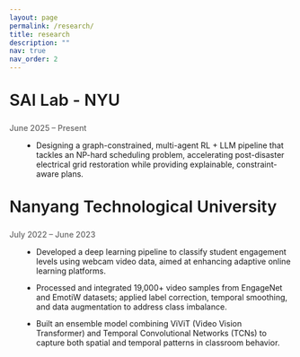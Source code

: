 ```yaml
---
layout: page
permalink: /research/
title: research 
description: ""
nav: true
nav_order: 2
---
```


<h2 style="font-size: 1.8rem; font-weight: 600; color: var(--global-theme-color); margin-top: 2rem; margin-bottom: 1.5rem;">SAI Lab - NYU</h2>

<p style="margin-bottom: 0.5rem; font-weight: 500; color: #666;">June 2025 – Present</p>

<ul style="margin-left: 1.5rem; margin-bottom: 2rem;">
  <li style="margin-bottom: 0.8rem;">Designing a graph-constrained, multi-agent RL + LLM pipeline that tackles an NP-hard scheduling problem, accelerating post-disaster electrical grid restoration while providing explainable, constraint-aware plans.</li>
</ul>

<h2 style="font-size: 1.8rem; font-weight: 600; color: var(--global-theme-color); margin-top: 2rem; margin-bottom: 1.5rem;">Nanyang Technological University</h2>

<p style="margin-bottom: 0.5rem; font-weight: 500; color: #666;">July 2022 – June 2023</p>

<ul style="margin-left: 1.5rem; margin-bottom: 2rem;">
  <li style="margin-bottom: 0.8rem;">Developed a deep learning pipeline to classify student engagement levels using webcam video data, aimed at enhancing adaptive online learning platforms.</li>
  <li style="margin-bottom: 0.8rem;">Processed and integrated 19,000+ video samples from EngageNet and EmotiW datasets; applied label correction, temporal smoothing, and data augmentation to address class imbalance.</li>
  <li style="margin-bottom: 0.8rem;">Built an ensemble model combining ViViT (Video Vision Transformer) and Temporal Convolutional Networks (TCNs) to capture both spatial and temporal patterns in classroom behavior.</li>
</ul>